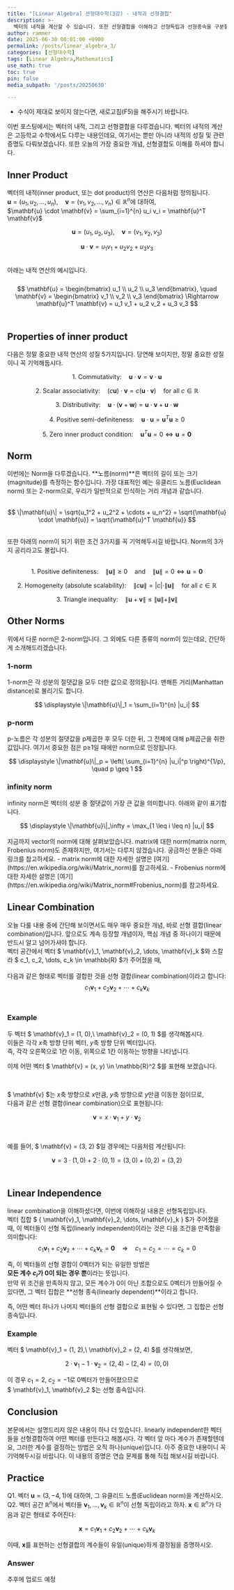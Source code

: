 ```yaml
---
title: "[Linear Algebra] 선형대수학(3강) - 내적과 선형결합"
description: >-
  벡터의 내적을 계산할 수 있습니다. 또한 선형결합을 이해하고 선형독립과 선형종속을 구분할 수 있습니다.
author: rammer
date: 2025-06-30 00:01:00 +0900
permalink: /posts/linear_algebra_3/
categories: [선형대수학]
tags: [Linear Algebra,Mathematics]
use_math: true
toc: true
pin: false
media_subpath: '/posts/20250630'

---
```

  * 수식이 제대로 보이지 않는다면, 새로고침(F5)을 해주시기 바랍니다.  

이번 포스팅에서는 벡터의 내적, 그리고 선형결합을 다루겠습니다. 벡터의 내적의 계산은 고등학교 수학에서도 다루는 내용인데요, 여기서는 뿐만 아니라 내적의 성질 및 관련 증명도 다뤄보겠습니다. 또한 오늘의 가장 중요한 개념, 선형결합도 이해를 하셔야 합니다.<br>

## Inner Product
벡터의 내적(inner product, 또는 dot product)의 연산은 다음처럼 정의됩니다.<br>
$\mathbf{u} = (u_1, u_2, \dots, u_n), \quad
\mathbf{v} = (v_1, v_2, \dots, v_n)  \in \mathbb{R}^n$에 대하여,<br>
$\mathbf{u} \cdot \mathbf{v} = \sum_{i=1}^{n} u_i v_i = \mathbf{u}^T \mathbf{v}$

$$
\mathbf{u} = (u_1, u_2, u_3), \quad
\mathbf{v} = (v_1, v_2, v_3)
$$

$$
\mathbf{u} \cdot \mathbf{v} = u_1 v_1 + u_2 v_2 + u_3 v_3
$$

<br>아래는 내적 연산의 예시입니다.<br><br>
$$
\mathbf{u} =
\begin{bmatrix}
u_1 \\
u_2 \\
u_3
\end{bmatrix}, \quad
\mathbf{v} =
\begin{bmatrix}
v_1 \\
v_2 \\
v_3
\end{bmatrix}
\Rightarrow
\mathbf{u}^T \mathbf{v} = u_1 v_1 + u_2 v_2 + u_3 v_3
$$
<br>

## **Properties of inner product**
다음은 정말 중요한 내적 연산의 성질 5가지입니다. 당연해 보이지만, 정말 중요한 성질이니 꼭 기억해둡시다.<br>

$$
\text{1. Commutativity:} \quad \mathbf{u} \cdot \mathbf{v} = \mathbf{v} \cdot \mathbf{u}
$$

$$
\text{2. Scalar associativity:} \quad (c\mathbf{u}) \cdot \mathbf{v} = c (\mathbf{u} \cdot \mathbf{v}) \quad \text{for all } c \in \mathbb{R}
$$

$$
\text{3. Distributivity:} \quad \mathbf{u} \cdot (\mathbf{v} + \mathbf{w}) = \mathbf{u} \cdot \mathbf{v} + \mathbf{u} \cdot \mathbf{w}
$$

$$
\text{4. Positive semi-definiteness:} \quad \mathbf{u} \cdot \mathbf{u} = \mathbf{u}^T \mathbf{u} \geq 0
$$

$$
\text{5. Zero inner product condition:} \quad \mathbf{u}^T \mathbf{u} = 0 \iff \mathbf{u} = \mathbf{0}
$$

## **Norm**
이번에는 Norm을 다루겠습니다. **노름(norm)**은 벡터의 길이 또는 크기(magnitude)를 측정하는 함수입니다. 가장 대표적인 예는 유클리드 노름(Euclidean norm) 또는 2-norm으로, 우리가 일반적으로 인식하는 거리 개념과 같습니다.<br><br>

$$
\|\mathbf{u}\| = \sqrt{u_1^2 + u_2^2 + \cdots + u_n^2} = \sqrt{\mathbf{u} \cdot \mathbf{u}} = \sqrt{\mathbf{u}^T \mathbf{u}}
$$

<br>또한 아래의 norm이 되기 위한 조건 3가지를 꼭 기억해두시길 바랍니다. Norm의 3가지 공리라고도 불립니다.<br><br>

$$
\text{1. Positive definiteness:} \quad \|\mathbf{u}\| \geq 0 \quad \text{and} \quad \|\mathbf{u}\| = 0 \iff \mathbf{u} = \mathbf{0}
$$

$$
\text{2. Homogeneity (absolute scalability):} \quad \|c \mathbf{u}\| = |c| \cdot \|\mathbf{u}\| \quad \text{for all } c \in \mathbb{R}
$$

$$
\text{3. Triangle inequality:} \quad \|\mathbf{u} + \mathbf{v}\| \leq \|\mathbf{u}\| + \|\mathbf{v}\|
$$

## **Other Norms**
위에서 다룬 norm은 2-norm입니다. 그 외에도 다른 종류의 norm이 있는데요, 간단하게 소개해드리겠습니다.<br>
### 1-norm
1-norm은 각 성분의 절댓값을 모두 더한 값으로 정의됩니다. 맨해튼 거리(Manhattan distance)로 불리기도 합니다.<br>
<div align="center">
$$
\displaystyle
\|\mathbf{u}\|_1 = \sum_{i=1}^{n} |u_i|
$$
</div>

### p-norm
p-노름은 각 성분의 절댓값을 p제곱한 후 모두 더한 뒤, 그 전체에 대해 p제곱근을 취한 값입니다. 여기서 중요한 점은 p≥1일 때에만 norm으로 인정됩니다.<br>
<div align="center">
$$
\displaystyle
\|\mathbf{u}\|_p = \left( \sum_{i=1}^{n} |u_i|^p \right)^{1/p}, \quad p \geq 1
$$
</div>

### infinity norm
infinity norm은 벡터의 성분 중 절댓값이 가장 큰 값을 의미합니다. 아래와 같이 표기합니다.<br>
<div align="center">
$$
\displaystyle
\|\mathbf{u}\|_\infty = \max_{1 \leq i \leq n} |u_i|
$$
</div>
<br>
지금까지 vector의 norm에 대해 살펴보았습니다. matrix에 대한 norm(matrix norm, Frobenius norm)도 존재하지만, 여기서는 다루지 않겠습니다. 궁금하신 분들은 아래 링크를 참고하세요.
- matrix norm에 대한 자세한 설명은 [여기](https://en.wikipedia.org/wiki/Matrix_norm)를 참고하세요.
- Frobenius norm에 대한 자세한 설명은 [여기](https://en.wikipedia.org/wiki/Matrix_norm#Frobenius_norm)를 참고하세요.

## **Linear Combination**
오늘 다룰 내용 중에 간단해 보이면서도 매우 매우 중요한 개념, 바로 선형 결합(linear combination)입니다. 앞으로도 계속 등장할 개념이자, 핵심 개념 중 하나이기 때문에 반드시 알고 넘어가셔야 합니다.<br>
벡터 공간에서 벡터 $ \mathbf{v}_1, \mathbf{v}_2, \dots, \mathbf{v}_k $와 스칼라 $ c_1, c_2, \dots, c_k \in \mathbb{R} $가 주어졌을 때,<br>  
다음과 같은 형태로 벡터를 결합한 것을 선형 결합(linear combination)이라고 합니다:<br>
$$
c_1 \mathbf{v}_1 + c_2 \mathbf{v}_2 + \cdots + c_k \mathbf{v}_k
$$
<br>

### Example
두 벡터 $ \mathbf{v}_1 = (1, 0),\ \mathbf{v}_2 = (0, 1) $를 생각해봅시다.<br>
이들은 각각 $x$축 방향 단위 벡터, $y$축 방향 단위 벡터입니다.<br>
즉, 각각 오른쪽으로 1칸 이동, 위쪽으로 1칸 이동하는 방향을 나타냅니다.

이제 어떤 벡터 $ \mathbf{v} = (x, y) \in \mathbb{R}^2 $를 표현해 보겠습니다.

<br>

$ \mathbf{v} $는 $x$축 방향으로 $x$만큼, $y$축 방향으로 $y$만큼 이동한 점이므로,  
다음과 같은 선형 결합(linear combination)으로 표현됩니다:

$$
\mathbf{v} = x \cdot \mathbf{v}_1 + y \cdot \mathbf{v}_2
$$

<br>

예를 들어, $ \mathbf{v} = (3, 2) $일 경우에는 다음처럼 계산됩니다:

$$
\mathbf{v} = 3 \cdot (1, 0) + 2 \cdot (0, 1) = (3, 0) + (0, 2) = (3, 2)
$$
<br>

## **Linear Independence**
linear combination을 이해하셨다면, 이번에 이해하실 내용은 선형독립입니다.<br>
벡터 집합 $ \{ \mathbf{v}_1, \mathbf{v}_2, \dots, \mathbf{v}_k \} $가 주어졌을 때, 이 벡터들이 선형 독립(linearly independent)이라는 것은 다음 조건을 만족함을 의미합니다:<br>
$$
c_1 \mathbf{v}_1 + c_2 \mathbf{v}_2 + \cdots + c_k \mathbf{v}_k = \mathbf{0}
\quad \Rightarrow \quad
c_1 = c_2 = \cdots = c_k = 0
$$

즉, 이 벡터들의 선형 결합이 0벡터가 되는 유일한 방법은  
**모든 계수 $c_i$가 0이 되는 경우 뿐**이라는 뜻입니다.
<br>
만약 위 조건을 만족하지 않고, 모든 계수가 0이 아닌 조합으로도 0벡터가 만들어질 수 있다면, 그 벡터 집합은 **선형 종속(linearly dependent)**이라고 합니다.

즉, 어떤 벡터 하나가 나머지 벡터들의 선형 결합으로 표현될 수 있다면, 그 집합은 선형 종속입니다.

### Example
벡터 $ \mathbf{v}_1 = (1, 2),\ \mathbf{v}_2 = (2, 4) $를 생각해보면,

$$
2 \cdot \mathbf{v}_1 - 1 \cdot \mathbf{v}_2 = (2, 4) - (2, 4) = (0, 0)
$$

이 경우 $c_1 = 2$, $c_2 = -1$로 0벡터가 만들어졌으므로  
$ \mathbf{v}_1, \mathbf{v}_2 $는 선형 종속입니다.

## **Conclusion**
본문에서는 설명드리지 않은 내용이 하나 더 있습니다. linearly independent한 벡터들을 선형결합하여 어떤 벡터를 만든다고 해봅시다. 각 벡터 앞 마다 계수가 존재할텐데요, 그러한 계수를 결정하는 방법은 오직 하나(unique)입니다. 아주 중요한 내용이니 꼭 기억해두시길 바랍니다. 이 내용의 증명은 연습 문제를 통해 직접 해보시길 바랍니다.<br>



## **Practice** 
Q1. 벡터 $\mathbf{u} = (3, -4, 1)$에 대하여, 그 유클리드 노름(Euclidean norm)을 계산하시오.<br>
Q2. 벡터 공간 $\mathbb{R}^n$에서 벡터들 $\mathbf{v}_1, \dots, \mathbf{v}_k \in \mathbb{R}^n$이 선형 독립이라고 하자. $\mathbf{x} \in \mathbb{R}^n$가 다음과 같은 형태로 주어진다:

$$
\mathbf{x} = c_1 \mathbf{v}_1 + c_2 \mathbf{v}_2 + \cdots + c_k \mathbf{v}_k
$$

이때, $\mathbf{x}$를 표현하는 선형결합의 계수들이 유일(unique)하게 결정됨을 증명하시오.<br>

### Answer
추후에 업로드 예정

